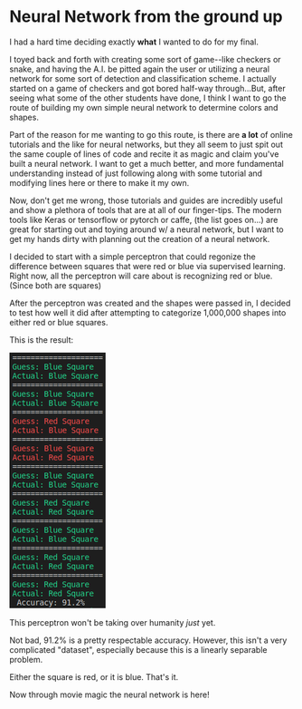 # Neural Network from the ground up
I had a hard time deciding exactly **what** I wanted to do for my final.

I toyed back and forth with creating some sort of game--like checkers or snake, and having the A.I. be pitted again the user or utilizing a neural network for some sort of detection and classification scheme. I actually started on a game of checkers and got bored half-way through...But, after seeing what some of the other students have done, I think I want to go the route of building my own simple neural network to determine colors and shapes.

Part of the reason for me wanting to go this route, is there are **a lot** of online tutorials and the like for neural networks, but they all seem to just spit out the same couple of lines of code and recite it as magic and claim you've built a neural network. I want to get a much better, and more fundamental understanding instead of just following along with some tutorial and modifying lines here or there to make it my own. 

Now, don't get me wrong, those tutorials and guides are incredibly useful and show a plethora of tools that are at all of our finger-tips. The modern tools like Keras or tensorflow or pytorch or caffe, (the list goes on...) are great for starting out and toying around w/ a neural network, but I want to get my hands dirty with planning out the creation of a neural network. 

I decided to start with a simple perceptron that could regonize the difference between squares that were red or blue via supervised learning. Right now, all the perceptron will care about is recognizing red or blue. (Since both are squares) 

After the perceptron was created and the shapes were passed in, I decided to test how well it did after attempting to categorize 1,000,000 shapes into either red or blue squares. 

This is the result:

![v1.0 1,000,000](perceptron_v1.0_1000000.png)

 This perceptron won't be taking over humanity _just_ yet.

Not bad, 91.2% is a pretty respectable accuracy. However, this isn't a very complicated "dataset", especially because this is a linearly separable problem. 

Either the square is red, or it is blue. That's it.

Now through movie magic the neural network is here!